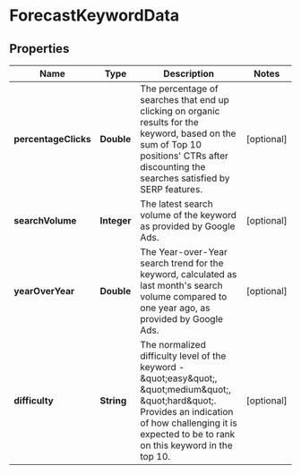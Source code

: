 # ForecastKeywordData

## Properties
Name | Type | Description | Notes
------------ | ------------- | ------------- | -------------
**percentageClicks** | **Double** | The percentage of searches that end up clicking on organic results for the keyword, based on the sum of Top 10 positions&#x27; CTRs after discounting the searches satisfied by SERP features. |  [optional]
**searchVolume** | **Integer** | The latest search volume of the keyword as provided by Google Ads. |  [optional]
**yearOverYear** | **Double** | The Year-over-Year search trend for the keyword, calculated as last month&#x27;s search volume compared to one year ago, as provided by Google Ads. |  [optional]
**difficulty** | **String** | The normalized difficulty level of the keyword - \&quot;easy\&quot;, \&quot;medium\&quot;, \&quot;hard\&quot;. Provides an indication of how challenging it is expected to be to rank on this keyword in the top 10. |  [optional]
